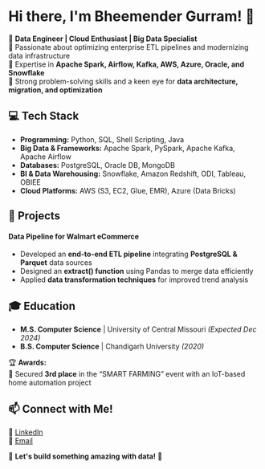 # Hi there, I'm Bheemender Gurram! 👋

🚀 **Data Engineer | Cloud Enthusiast | Big Data Specialist**  
🔹 Passionate about optimizing enterprise ETL pipelines and modernizing data infrastructure  
🔹 Expertise in **Apache Spark, Airflow, Kafka, AWS, Azure, Oracle, and Snowflake**  
🔹 Strong problem-solving skills and a keen eye for **data architecture, migration, and optimization**  

## 💻 Tech Stack
- **Programming:** Python, SQL, Shell Scripting, Java  
- **Big Data & Frameworks:** Apache Spark, PySpark, Apache Kafka, Apache Airflow  
- **Databases:** PostgreSQL, Oracle DB, MongoDB  
- **BI & Data Warehousing:** Snowflake, Amazon Redshift, ODI, Tableau, OBIEE  
- **Cloud Platforms:** AWS (S3, EC2, Glue, EMR), Azure (Data Bricks)  

## 📌 Projects
#### **Data Pipeline for Walmart eCommerce**
- Developed an **end-to-end ETL pipeline** integrating **PostgreSQL & Parquet** data sources  
- Designed an **extract() function** using Pandas to merge data efficiently  
- Applied **data transformation techniques** for improved trend analysis  

## 🎓 Education
- **M.S. Computer Science** | University of Central Missouri _(Expected Dec 2024)_  
- **B.S. Computer Science** | Chandigarh University _(2020)_  

🏆 **Awards:**  
🏅 Secured **3rd place** in the “SMART FARMING” event with an IoT-based home automation project  

## 📫 Connect with Me!
📌 [LinkedIn](https://www.linkedin.com/in/bheemendergurram/)   
📧 [Email](mailto:bheemender.gurram08@gmail.com)  

🚀 **Let's build something amazing with data!** 🚀  
